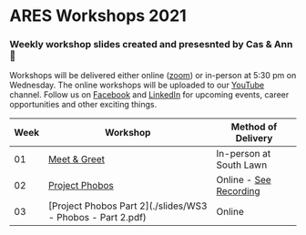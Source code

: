 # ARES Workshops 2021
### Weekly workshop slides created and presesnted by Cas & Ann 🚀

Workshops will be delivered either online ([zoom](https://unimelb.zoom.us/j/85679426097?pwd=Z1NqdjZQdzVKaVVFZmdTUmJrQVJpdz09)) or in-person at 5:30 pm on Wednesday. The online workshops will be uploaded to our [YouTube](https://www.youtube.com/channel/UCSasWA_I84a9hVrnzslJ3YQ) channel. Follow us on  [Facebook](https://www.facebook.com/unimelbARES) and [LinkedIn](https://www.linkedin.com/company/aerospace-rocket-engineering-society/posts/?feedView=all) for upcoming events, career opportunities and other exciting things.


|Week|Workshop|Method of Delivery|
|---|---|---|
|01|[Meet & Greet](./slides/ws1.pdf)|In-person at South Lawn|
|02|[Project Phobos](./slides/ws2.pdf)|Online - [See Recording](https://www.youtube.com/watch?v=kmtaQ6ULfso&t=1489s)|
|03|[Project Phobos Part 2](./slides/WS3 - Phobos - Part 2.pdf)|Online
